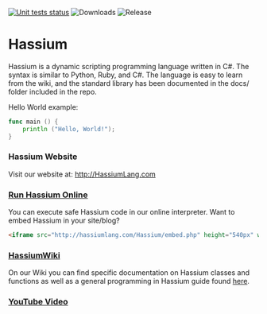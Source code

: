 [![Unit tests status](https://travis-ci.org/HassiumTeam/Hassium.svg?branch=master)](https://travis-ci.org/HassiumTeam/Hassium) ![Downloads](https://img.shields.io/github/downloads/HassiumTeam/Hassium/total.svg) ![Release](https://img.shields.io/github/release/HassiumTeam/Hassium.svg)

# Hassium

Hassium is a dynamic scripting programming language written in C#. The syntax is similar to Python, Ruby, and C#.
The language is easy to learn from the wiki, and the standard library has been documented in the docs/ folder included in the repo.

Hello World example:
```go
func main () {
    println ("Hello, World!");
}
```
 
### Hassium Website
Visit our website at: http://HassiumLang.com
### [Run Hassium Online](http://HassiumLang.com/Hassium)
You can execute safe Hassium code in our online interpreter.
Want to embed Hassium in your site/blog?
```html
<iframe src="http://hassiumlang.com/Hassium/embed.php" height="540px" width="530px"></iframe>
```
### [HassiumWiki](https://github.com/HassiumTeam/Hassium/wiki)
On our Wiki you can find specific documentation on Hassium classes and functions
as well as a general programming in Hassium guide found [here](https://github.com/HassiumTeam/Hassium/wiki/General-Guide).
### [YouTube Video](https://www.youtube.com/watch?v=9lFGvJAjJ2g&feature=youtu.be)
